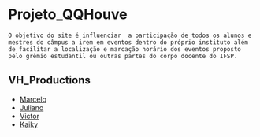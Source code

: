# Projeto_QQHouve

    O objetivo do site é influenciar  a participação de todos os alunos e mestres do câmpus a irem em eventos dentro do próprio instituto além de facilitar a localização e marcação horário dos eventos proposto pelo grêmio estudantil ou outras partes do corpo docente do IFSP.

## VH_Productions

- [Marcelo](https://github.com/MarceloBindi30)
- [Juliano](https://github.com/JulianoYokoyama)
- [Victor](https://github.com/victormiliozi02)
- [Kaiky](https://github.com/japaMTS)